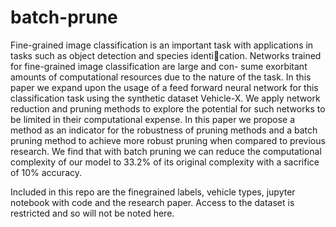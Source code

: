 # batch-prune

Fine-grained image classification is an important task with
applications in tasks such as object detection and species identication.
Networks trained for fine-grained image classification are large and con-
sume exorbitant amounts of computational resources due to the nature of
the task. In this paper we expand upon the usage of a feed forward neural
network for this classification task using the synthetic dataset Vehicle-X.
We apply network reduction and pruning methods to explore the potential for such networks to be limited in their computational expense. In
this paper we propose a method as an indicator for the robustness of
pruning methods and a batch pruning method to achieve more robust
pruning when compared to previous research. We find that with batch
pruning we can reduce the computational complexity of our model to
33.2% of its original complexity with a sacrifice of 10% accuracy.


Included in this repo are the finegrained labels, vehicle types, jupyter notebook with code and the research paper.
Access to the dataset is restricted and so will not be noted here.
